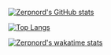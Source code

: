 [![Zerpnord's GitHub stats](https://github-readme-stats.vercel.app/api?username=Zerpnord&show_icons=true&theme=onedark)](https://github.com/anuraghazra/github-readme-stats)

[![Top Langs](https://github-readme-stats.vercel.app/api/top-langs/?username=Zerpnord&theme=onedark)](https://github.com/anuraghazra/github-readme-stats)

[![Zerpnord's wakatime stats](https://github-readme-stats.vercel.app/api/wakatime?username=Zerpnord)](https://github.com/anuraghazra/github-readme-stats)

